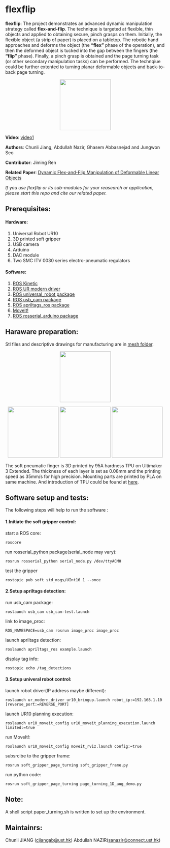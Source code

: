 # flexflip
**flexflip**: The project demonstrates an advanced dynamic manipulation strategy called **flex-and-flip**. The technique is targeted at flexible, thin objects and applied to obtaining secure, pinch grasps on them. Initially, the flexible object (a strip of paper) is placed on a tabletop. The robotic hand approaches and deforms the object (the **“flex”** phase of the operation), and then the deformed object is tucked into the gap between the fingers (the **“flip”** phase). Finally, a pinch grasp is obtained and the page turning task (or other secondary manipulation tasks) can be performed. The technqiue could be further extented to turning  planar deformable objects and back-to-back page turning.

<p align="center">
  <img height="160" src="https://github.com/HKUST-RML/flexflip/blob/master/pictures/Picture1_complete.jpg">
</p>

**Video**: [video1](https://drive.google.com/file/d/1a20tH0woEcDpF48ZbNs7ktDp6As-niw0/view)

**Authors**: Chunli Jiang, Abdullah Nazir, Ghasem Abbasnejad and Jungwon Seo

**Contributor**: Jiming Ren

**Related Paper**: [Dynamic Flex-and-Flip Manipulation of Deformable Linear Objects](https://drive.google.com/file/d/1-5swA3RHVHJiFSBKWW0xD8tLXGSHrgOR/view?usp=sharing)

*If you use flexflip or its sub-modules for your reasearch or application, please start this repo and cite our related paper.*

## Prerequisites:
#### Hardware:
1. Universal Robot UR10
2. 3D printed soft gripper
3. USB camera
4. Arduino
5. DAC module
6. Two SMC ITV 0030 series electro-pneumatic regulators
#### Software:
1. [ROS Kinetic](http://wiki.ros.org/kinetic)
2. [ROS UR modern driver](https://github.com/ros-industrial/ur_modern_driver)
3. [ROS universal_robot package](http://wiki.ros.org/universal_robot)
4. [ROS usb_cam package](http://wiki.ros.org/usb_cam)
5. [ROS apriltags_ros package](http://wiki.ros.org/apriltags_ros)
6. [MoveIt!](https://moveit.ros.org/)
7. [ROS rosserial_arduino package](http://wiki.ros.org/rosserial_arduino/Tutorials/Arduino%20IDE%20Setup#Installing_the_Software)

## Haraware preparation:
Stl files and descriptive drawings for manufacturing are in [mesh folder](https://github.com/HKUST-RML/soft_gripper_page_turning/tree/master/mesh).

<p align="center">
<img src="https://github.com/HKUST-RML/soft_gripper_page_turning/blob/master/mesh/finger_proto_1_finalized.PNG" height="160">
</p>
<p align="center">
<img src="https://github.com/HKUST-RML/soft_gripper_page_turning/blob/master/mesh/Descriptive_drawing.PNG" height="160">
<img src="https://github.com/HKUST-RML/soft_gripper_page_turning/blob/master/mesh/gripper_on_ur10.jpg" height="160">
<img src="https://github.com/HKUST-RML/soft_gripper_page_turning/blob/master/mesh/1D_scene.jpg" height="160">
</p>

The soft pneumatic finger is 3D printed by 95A hardness TPU on Ultimaker 3 Extended. The thickness of each layer is set as 0.08mm and the printing speed as 35mm/s for high precision. Mounting parts are printed by PLA on same machine. And introduction of TPU could be found at [here](http://www.huntsman.com/polyurethanes/Media%20Library/global/files/guide_tpu.pdf).
## Software setup and tests:
The following steps will help to run the software :
#### 1.Initiate the soft gripper control:
start a ROS core:
```
roscore
```
run rosserial_python package(serial_node may vary):
```
rosrun rosserial_python serial_node.py /dev/ttyACM0
```
test the gripper
```
rostopic pub soft std_msgs/UInt16 1 --once
```
#### 2.Setup apriltags detection:
run usb_cam package:
```
roslaunch usb_cam usb_cam-test.launch
```
link to image_proc:
```
ROS_NAMESPACE=usb_cam rosrun image_proc image_proc
```
launch apriltags detection:
```
roslaunch apriltags_ros example.launch 
```
display tag info:
```
rostopic echo /tag_detections
```
#### 3.Setup univeral robot control:
launch robot driver(IP address maybe different):
```
roslaunch ur_modern_driver ur10_bringup.launch robot_ip:=192.168.1.10 [reverse_port:=REVERSE_PORT]
```
launch UR10 planning execution:
```
roslaunch ur10_moveit_config ur10_moveit_planning_execution.launch limited:=true 
```
run MoveIt!:
```
roslaunch ur10_moveit_config moveit_rviz.launch config:=true  
```
subsrcibe to the gripper frame:
```
rosrun soft_gripper_page_turning soft_gripper_frame.py
```
run python code:
```
rosrun soft_gripper_page_turning page_turning_1D_aug_demo.py
```
## Note:
A shell script paper_turning.sh is written to set up the environment.
## Maintainrs:
Chunli JIANG (cjiangab@ust.hk)  Abdullah NAZIR(sanazir@connect.ust.hk) 
